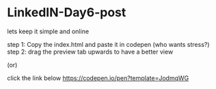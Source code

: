 # LinkedIN-Day6-post

lets keep it simple and online

step 1: Copy the index.html and paste it in codepen (who wants stress?)
step 2: drag the preview tab upwards to have a better view

(or)

click the link below
https://codepen.io/pen?template=JodmqWG
